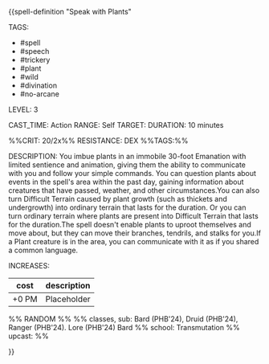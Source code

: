 {{spell-definition "Speak with Plants"

TAGS: 
  - #spell
  - #speech 
  - #trickery 
  - #plant 
  - #wild 
  - #divination 
  - #no-arcane

LEVEL: 3

CAST_TIME: Action
RANGE: Self
TARGET: 
DURATION: 10 minutes

%%CRIT: 20/2x%%
RESISTANCE: DEX
%%TAGS:%%

DESCRIPTION:
You imbue plants in an immobile 30-foot Emanation with limited sentience and animation, giving them the ability to communicate with you and follow your simple commands. You can question plants about events in the spell's area within the past day, gaining information about creatures that have passed, weather, and other circumstances.You can also turn Difficult Terrain caused by plant growth (such as thickets and undergrowth) into ordinary terrain that lasts for the duration. Or you can turn ordinary terrain where plants are present into Difficult Terrain that lasts for the duration.The spell doesn't enable plants to uproot themselves and move about, but they can move their branches, tendrils, and stalks for you.If a Plant creature is in the area, you can communicate with it as if you shared a common language.

INCREASES:

| cost | description |
| ---- | ----------- |
| +0 PM     |    Placeholder        |


%% RANDOM
%%
%% classes, sub: Bard (PHB'24), Druid (PHB'24), Ranger (PHB'24). Lore (PHB'24) Bard
%% school: Transmutation
%% upcast: 
%%


}}